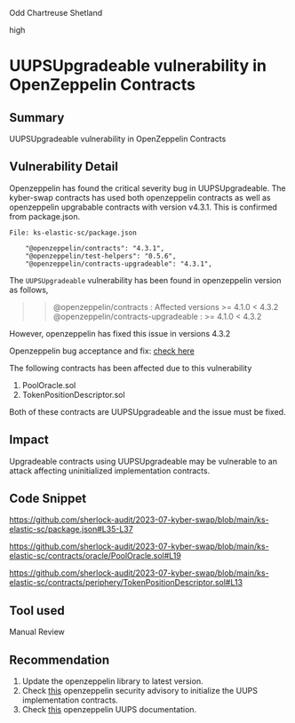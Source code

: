Odd Chartreuse Shetland

high

# UUPSUpgradeable vulnerability in OpenZeppelin Contracts
## Summary
UUPSUpgradeable vulnerability in OpenZeppelin Contracts

## Vulnerability Detail
Openzeppelin has found the critical severity bug in UUPSUpgradeable. The kyber-swap contracts has used both openzeppelin contracts as well as  openzeppelin upgrabable  contracts with version v4.3.1. This is confirmed from package.json.

```Solidity
File: ks-elastic-sc/package.json

    "@openzeppelin/contracts": "4.3.1",
    "@openzeppelin/test-helpers": "0.5.6",
    "@openzeppelin/contracts-upgradeable": "4.3.1",
```

The `UUPSUpgradeable` vulnerability has been found in openzeppelin version as follows,

>>  @openzeppelin/contracts : Affected versions >= 4.1.0 < 4.3.2
>>  @openzeppelin/contracts-upgradeable : >= 4.1.0 < 4.3.2

However, openzeppelin has fixed this issue in versions 4.3.2

Openzeppelin bug acceptance and fix: [check here](https://github.com/OpenZeppelin/openzeppelin-contracts/security/advisories/GHSA-5vp3-v4hc-gx76)

The following contracts has been affected due to this vulnerability

1) PoolOracle.sol
2) TokenPositionDescriptor.sol

Both of these contracts are UUPSUpgradeable and the issue must be fixed.

## Impact
Upgradeable contracts using UUPSUpgradeable may be vulnerable to an attack affecting uninitialized implementation contracts.

## Code Snippet
https://github.com/sherlock-audit/2023-07-kyber-swap/blob/main/ks-elastic-sc/package.json#L35-L37

https://github.com/sherlock-audit/2023-07-kyber-swap/blob/main/ks-elastic-sc/contracts/oracle/PoolOracle.sol#L19

https://github.com/sherlock-audit/2023-07-kyber-swap/blob/main/ks-elastic-sc/contracts/periphery/TokenPositionDescriptor.sol#L13

## Tool used
Manual Review

## Recommendation
1) Update the openzeppelin library to latest version.
2) Check [this](https://forum.openzeppelin.com/t/security-advisory-initialize-uups-implementation-contracts/15301) openzeppelin security advisory to initialize the UUPS implementation contracts.
3) Check [this](https://docs.openzeppelin.com/contracts/4.x/api/proxy) openzeppelin UUPS documentation.